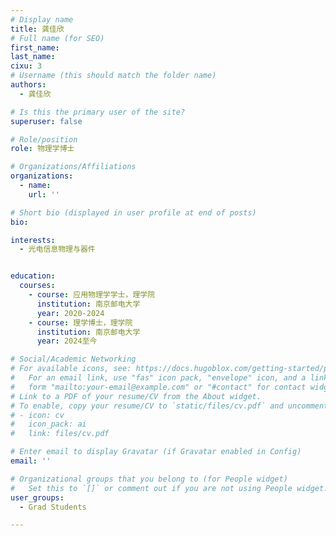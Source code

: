 ```yaml
---
# Display name
title: 龚佳欣
# Full name (for SEO)
first_name: 
last_name: 
cixu: 3
# Username (this should match the folder name)
authors:
  - 龚佳欣

# Is this the primary user of the site?
superuser: false

# Role/position
role: 物理学博士

# Organizations/Affiliations
organizations:
  - name: 
    url: ''

# Short bio (displayed in user profile at end of posts)
bio: 

interests:
  - 光电信息物理与器件


education:
  courses:
    - course: 应用物理学学士，理学院
      institution: 南京邮电大学
      year: 2020-2024
    - course: 理学博士，理学院
      institution: 南京邮电大学
      year: 2024至今

# Social/Academic Networking
# For available icons, see: https://docs.hugoblox.com/getting-started/page-builder/#icons
#   For an email link, use "fas" icon pack, "envelope" icon, and a link in the
#   form "mailto:your-email@example.com" or "#contact" for contact widget.
# Link to a PDF of your resume/CV from the About widget.
# To enable, copy your resume/CV to `static/files/cv.pdf` and uncomment the lines below.
# - icon: cv
#   icon_pack: ai
#   link: files/cv.pdf

# Enter email to display Gravatar (if Gravatar enabled in Config)
email: ''

# Organizational groups that you belong to (for People widget)
#   Set this to `[]` or comment out if you are not using People widget.
user_groups:
  - Grad Students

---
```



